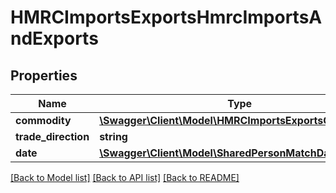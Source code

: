 # HMRCImportsExportsHmrcImportsAndExports

## Properties
Name | Type | Description | Notes
------------ | ------------- | ------------- | -------------
**commodity** | [**\Swagger\Client\Model\HMRCImportsExportsCommodity**](HMRCImportsExportsCommodity.md) |  | 
**trade_direction** | **string** |  | 
**date** | [**\Swagger\Client\Model\SharedPersonMatchDateOfBirth**](SharedPersonMatchDateOfBirth.md) |  | 

[[Back to Model list]](../README.md#documentation-for-models) [[Back to API list]](../README.md#documentation-for-api-endpoints) [[Back to README]](../README.md)


